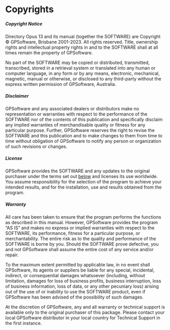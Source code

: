 # Copyrights

##### Copyright Notice

Directory Opus 13 and its manual (together the SOFTWARE) are Copyright © GPSoftware, Brisbane 2001-2023. All rights reserved. Title, ownership rights and intellectual property rights in and to the SOFTWARE shall at all times remain the property of GPSoftware.

No part of the SOFTWARE may be copied or distributed, transmitted, transcribed, stored in a retrieval system or translated into any human or computer language, in any form or by any means, electronic, mechanical, magnetic, manual or otherwise, or disclosed to any third-party without the express written permission of GPSoftware, Australia.

##### Disclaimer

GPSoftware and any associated dealers or distributors make no representation or warranties with respect to the performance of the SOFTWARE nor of the contents of this publication and specifically disclaim any implied warranties of merchandisable quality or fitness for any particular purpose. Further, GPSoftware reserves the right to revise the SOFTWARE and this publication and to make changes to them from time to time without obligation of GPSoftware to notify any person or organization of such revisions or changes.

##### License

GPSoftware provides the SOFTWARE and any updates to the original purchaser under the terms set out [below](/Manual/licence/README.md) and licenses its use worldwide. You assume responsibility for the selection of the program to achieve your intended results, and for the installation, use and results obtained from the program.

##### Warranty

All care has been taken to ensure that the program performs the functions as described in this manual. However, GPSoftware provides the program “AS IS” and makes no express or implied warranties with respect to the SOFTWARE, its performance, fitness for a particular purpose, or merchantability. The entire risk as to the quality and performance of the SOFTWARE is borne by you. Should the SOFTWARE prove defective, you and not GPSoftware shall assume the entire cost of any service and/or repair.

To the maximum extent permitted by applicable law, in no event shall GPSoftware, its agents or suppliers be liable for any special, incidental, indirect, or consequential damages whatsoever (including, without limitation, damages for loss of business profits, business interruption, loss of business information, loss of data, or any other pecuniary loss) arising out of the use of or inability to use the SOFTWARE product, even if GPSoftware has been advised of the possibility of such damages.

At the discretion of GPSoftware, any and all warranty or technical support is available only to the original purchaser of this package. Please contact your local GPSoftware distributor in your local country for Technical Support in the first instance.
